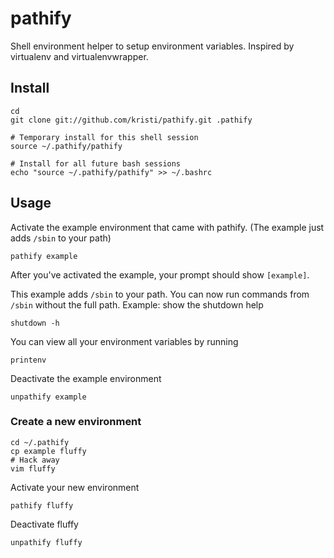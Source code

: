pathify
=======

Shell environment helper to setup environment variables.  Inspired by virtualenv and virtualenvwrapper.

Install
-------

    cd
    git clone git://github.com/kristi/pathify.git .pathify

    # Temporary install for this shell session
    source ~/.pathify/pathify

    # Install for all future bash sessions
    echo "source ~/.pathify/pathify" >> ~/.bashrc

Usage
-----

Activate the example environment that came with pathify.
(The example just adds `/sbin` to your path)

    pathify example

After you've activated the example, your prompt should show `[example]`.

This example adds `/sbin` to your path.  You can now run commands from `/sbin` without the full path.  Example: show the shutdown help

    shutdown -h

You can view all your environment variables by running

    printenv

Deactivate the example environment

    unpathify example

### Create a new environment

    cd ~/.pathify
    cp example fluffy
    # Hack away
    vim fluffy

Activate your new environment

    pathify fluffy

Deactivate fluffy

    unpathify fluffy
